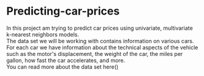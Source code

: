# Predicting-car-prices
In this project am trying to predict car prices using univariate, multivariate k-nearest neighbors models.        
The data set we will be working with contains information on various cars.    
For each car we have information about the technical aspects of the vehicle such as the motor's displacement, the weight of the car, the miles per gallon, how fast the car accelerates, and more.     
You can read more about the data set here(<a href='https://archive.ics.uci.edu/ml/datasets/automobile'>)
